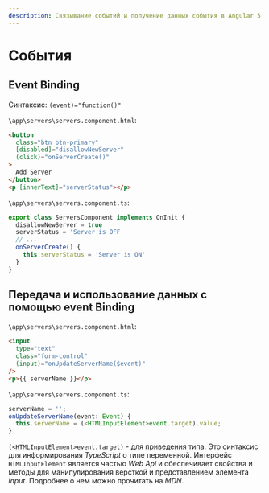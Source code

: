 ```yaml
---
description: Связывание событий и получение данных события в Angular 5.
---
```


# События

## Event Binding

Синтаксис: `(event)="function()"`

`\app\servers\servers.component.html`:

```html
<button
  class="btn btn-primary"
  [disabled]="disallowNewServer"
  (click)="onServerCreate()"
>
  Add Server
</button>
<p [innerText]="serverStatus"></p>
```

`\app\servers\servers.component.ts`:

```typescript
export class ServersComponent implements OnInit {
  disallowNewServer = true
  serverStatus = 'Server is OFF'
  // ...
  onServerCreate() {
    this.serverStatus = 'Server is ON'
  }
}
```

## Передача и использование данных с помощью event Binding

`\app\servers\servers.component.html`:

```html
<input
  type="text"
  class="form-control"
  (input)="onUpdateServerName($event)"
/>
<p>{{ serverName }}</p>
```

`\app\servers\servers.component.ts`:

```typescript
serverName = '';
onUpdateServerName(event: Event) {
  this.serverName = (<HTMLInputElement>event.target).value;
}
```

`(<HTMLInputElement>event.target)` - для приведения типа. Это синтаксис для информирования _TypeScript_ о типе переменной. Интерфейс `HTMLInputElement` является частью _Web Api_ и обеспечивает свойства и методы для манипулирования версткой и представлением элемента _input_. Подробнее о нем можно прочитать на _MDN_.
